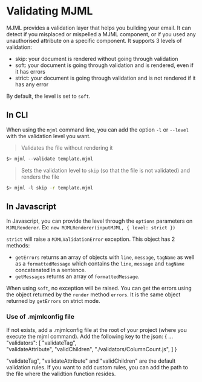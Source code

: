 # Validating MJML

MJML provides a validation layer that helps you building your email. It can detect if you misplaced or mispelled a MJML component, or if you used any unauthorised attribute on a specific component. It supports 3 levels of validation:
* skip: your document is rendered without going through validation
* soft: your document is going through validation and is rendered, even if it has errors
* strict: your document is going through validation and is not rendered if it has any error

By default, the level is set to `soft`.

## In CLI

When using the `mjml` command line, you can add the option `-l` or `--level` with the validation level you want.

> Validates the file without rendering it

```bash
$> mjml --validate template.mjml
```

> Sets the validation level to `skip` (so that the file is not validated) and renders the file

```bash
$> mjml -l skip -r template.mjml
```

## In Javascript

In Javascript, you can provide the level through the `options` parameters on `MJMLRenderer`. Ex: `new MJMLRenderer(inputMJML, { level: strict })`

`strict` will raise a `MJMLValidationError` exception. This object has 2 methods:
- `getErrors` returns an array of objects with `line`, `message`, `tagName` as well as a `formattedMessage` which contains the `line`, `message` and `tagName` concatenated in a sentence.
- `getMessages` returns an array of `formattedMessage`.

When using `soft`, no exception will be raised. You can get the errors using the object returned by the `render` method `errors`. It is the same object returned by `getErrors` on strict mode.

### Use of .mjmlconfig file
If not exists, add a .mjmlconfig file at the root of your project (where you execute the mjml command).
Add the following key to the json:
{
    ...
    "validators": [
        "validateTag",          
        "validateAttribute",
        "validChildren",
        "./validators/ColumnCount.js",
    ]
}

"validateTag", "validateAttribute" and "validChildren" are the default validation rules.
If you want to add custom rules, you can add the path to the file where the validtion function resides. 